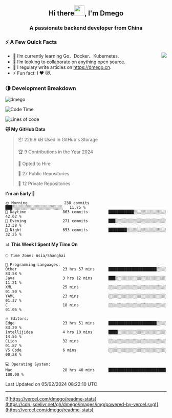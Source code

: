 <h2 align="center">Hi there<img src="https://cdn.jsdelivr.net/gh/dmego/images/img/Hi.gif" height="32" />, I'm Dmego </h2>
<h3 align="center">A passionate backend developer from China</h3>

### ⚡️ A Few Quick Facts

<img align="right" src="https://readme-stats-dmego.vercel.app/api?username=dmego&show_icons=true&icon_color=1573B3&hide_title=true&text_color=718096&bg_color=00000000&hide_border=true"/>

<ul>
    <li> 🌱 I’m currently learning Go、Docker、Kubernetes.</li>
    <li> 👯 I’m looking to collaborate on anything open source.</li>
    <li> 📝 I regulary write articles on <a href="https://dmego.cn">https://dmego.cn</a>.</li>
    <li> ⚡ Fun fact: I ❤️ 😻.</li>
</ul>

### 🌗 Development Breakdown

<img src="https://komarev.com/ghpvc/?username=dmego" alt="dmego" />

<!--START_SECTION:waka-->
![Code Time](http://img.shields.io/badge/Code%20Time-2%2C539%20hrs%2031%20mins-blue)

![Lines of code](https://img.shields.io/badge/From%20Hello%20World%20I%27ve%20Written-685.1%20thousand%20lines%20of%20code-blue)

**🐱 My GitHub Data** 

> 📦 229.9 kB Used in GitHub's Storage 
 > 
> 🏆 9 Contributions in the Year 2024
 > 
> 💼 Opted to Hire
 > 
> 📜 27 Public Repositories 
 > 
> 🔑 12 Private Repositories 
 > 
**I'm an Early 🐤** 

```text
🌞 Morning                238 commits         ███░░░░░░░░░░░░░░░░░░░░░░   11.75 % 
🌆 Daytime                863 commits         ███████████░░░░░░░░░░░░░░   42.62 % 
🌃 Evening                271 commits         ███░░░░░░░░░░░░░░░░░░░░░░   13.38 % 
🌙 Night                  653 commits         ████████░░░░░░░░░░░░░░░░░   32.25 % 
```


📊 **This Week I Spent My Time On** 

```text
🕑︎ Time Zone: Asia/Shanghai

💬 Programming Languages: 
Other                    23 hrs 57 mins      █████████████████████░░░░   83.58 % 
Java                     3 hrs 12 mins       ███░░░░░░░░░░░░░░░░░░░░░░   11.21 % 
XML                      25 mins             ░░░░░░░░░░░░░░░░░░░░░░░░░   01.50 % 
YAML                     23 mins             ░░░░░░░░░░░░░░░░░░░░░░░░░   01.37 % 
C                        18 mins             ░░░░░░░░░░░░░░░░░░░░░░░░░   01.06 % 

🔥 Editors: 
Edge                     23 hrs 51 mins      █████████████████████░░░░   83.20 % 
Intellijidea             4 hrs 10 mins       ████░░░░░░░░░░░░░░░░░░░░░   14.55 % 
CLion                    32 mins             ░░░░░░░░░░░░░░░░░░░░░░░░░   01.87 % 
VS Code                  6 mins              ░░░░░░░░░░░░░░░░░░░░░░░░░   00.38 % 

💻 Operating System: 
Mac                      28 hrs 40 mins      █████████████████████████   100.00 % 
```


 Last Updated on 05/02/2024 08:22:10 UTC
<!--END_SECTION:waka-->

---

[![https://vercel.com/dmego/readme-stats](https://cdn.jsdelivr.net/gh/dmego/images/img/powered-by-vercel.svg)](https://vercel.com/dmego/readme-stats)

